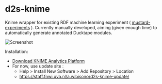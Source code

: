 d2s-knime
=========

Knime wrapper for existing RDF machine learning experiment ( [mustard-experiments](https://github.com/Data2Semantics/mustard/tree/master/mustard-experiments) ). Currently manually developed, aiming (given enough time) to automatically generate annotated Ducktape modules.

![Screenshot](http://i.imgur.com/QRykFBl.png)

Installation:

- [Download KNIME Analytics Platform](http://www.knime.org/downloads/overview)
- For now, use update site : 
  * Help > Install New Software > Add Repository > Location   
  * https://staff.fnwi.uva.nl/a.wibisono/d2s-knime-update/
